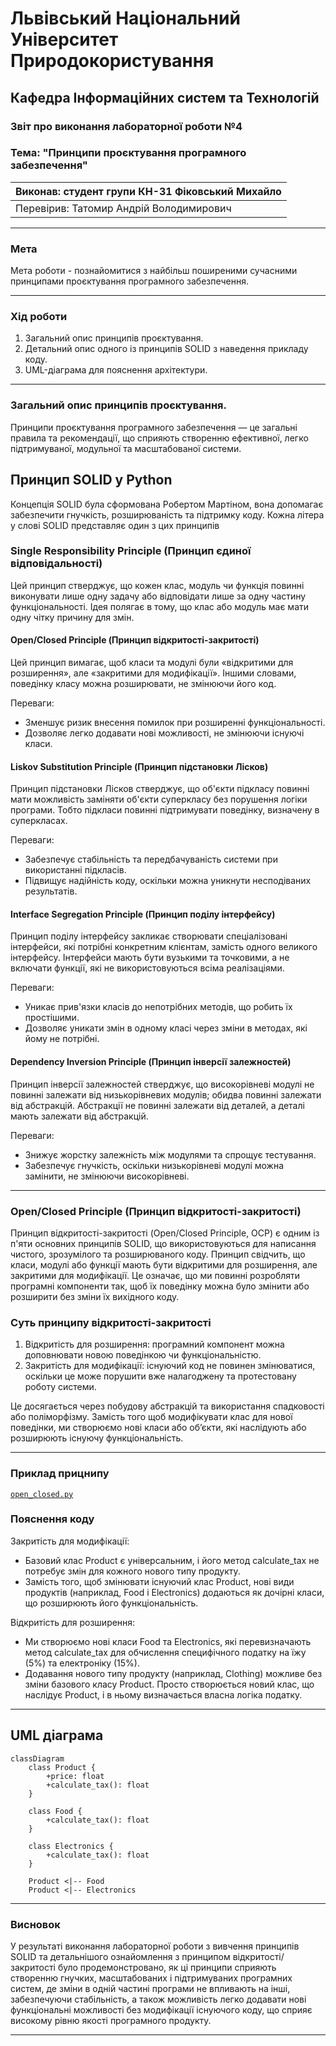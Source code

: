 
# Львівський Національний Університет Природокористування
## Кафедра Інформаційних систем та Технологій

### Звіт про виконання лабораторної роботи №4
### Тема: "Принципи проєктування програмного забезпечення"

| Виконав: студент групи КН-31 Фіковський Михайло |  
| ------------------------------------------ |  
| Перевірив: Татомир Андрій Володимирович              |  

---

### Мета
Мета роботи - познайомитися з найбільш поширеними сучасними принципами проєктування програмного забезпечення.


---

### Хід роботи

1. Загальний опис принципів проєктування.
2. Детальний опис одного із принципів SOLID з наведення прикладу коду.
3. UML-діаграма для пояснення архітектури.


---

###  Загальний опис принципів проєктування.

Принципи проєктування програмного забезпечення — це загальні правила та рекомендації, що сприяють створенню ефективної, легко підтримуваної, модульної та масштабованої системи.

## Принцип SOLID у Python 

Концепція SOLID була сформована Робертом Мартіном, вона допомагає забезпечити гнучкість, розширюваність та підтримку коду. Кожна літера у слові SOLID представляє один з цих принципів

### Single Responsibility Principle (Принцип єдиної відповідальності)

Цей принцип стверджує, що кожен клас, модуль чи функція повинні виконувати лише одну задачу або відповідати лише за одну частину функціональності. Ідея полягає в тому, що клас або модуль має мати одну чітку причину для змін.


#### Open/Closed Principle (Принцип відкритості-закритості)
Цей принцип вимагає, щоб класи та модулі були «відкритими для розширення», але «закритими для модифікації». Іншими словами, поведінку класу можна розширювати, не змінюючи його код.

Переваги:
- Зменшує ризик внесення помилок при розширенні функціональності.
- Дозволяє легко додавати нові можливості, не змінюючи існуючі класи.

#### Liskov Substitution Principle (Принцип підстановки Лісков)
Принцип підстановки Лісков стверджує, що об'єкти підкласу повинні мати можливість заміняти об'єкти суперкласу без порушення логіки програми. Тобто підкласи повинні підтримувати поведінку, визначену в суперкласах.

Переваги:
- Забезпечує стабільність та передбачуваність системи при використанні підкласів.
- Підвищує надійність коду, оскільки можна уникнути несподіваних результатів.

#### Interface Segregation Principle (Принцип поділу інтерфейсу)
Принцип поділу інтерфейсу закликає створювати спеціалізовані інтерфейси, які потрібні конкретним клієнтам, замість одного великого інтерфейсу. Інтерфейси мають бути вузькими та точковими, а не включати функції, які не використовуються всіма реалізаціями.

Переваги:
- Уникає прив'язки класів до непотрібних методів, що робить їх простішими.
- Дозволяє уникати змін в одному класі через зміни в методах, які йому не потрібні.

#### Dependency Inversion Principle (Принцип інверсії залежностей)
Принцип інверсії залежностей стверджує, що високорівневі модулі не повинні залежати від низькорівневих модулів; обидва повинні залежати від абстракцій. Абстракції не повинні залежати від деталей, а деталі мають залежати від абстракцій.

Переваги:
- Знижує жорстку залежність між модулями та спрощує тестування.
- Забезпечує гнучкість, оскільки низькорівневі модулі можна замінити, не змінюючи високорівневі.

---

### Open/Closed Principle (Принцип відкритості-закритості)
Принцип відкритості-закритості (Open/Closed Principle, OCP) є одним із п'яти основних принципів SOLID, що використовуються для написання чистого, зрозумілого та розширюваного коду. Принцип свідчить, що класи, модулі або функції мають бути відкритими для розширення, але закритими для модифікації. Це означає, що ми повинні розробляти програмні компоненти так, щоб їх поведінку можна було змінити або розширити без зміни їх вихідного коду.

### Суть принципу відкритості-закритості
1) Відкритість для розширення: програмний компонент можна доповнювати новою поведінкою чи функціональністю.
2) Закритість для модифікації: існуючий код не повинен змінюватися, оскільки це може порушити вже налагоджену та протестовану роботу системи.

Це досягається через побудову абстракцій та використання спадковості або поліморфізму. Замість того щоб модифікувати клас для нової поведінки, ми створюємо нові класи або об’єкти, які наслідують або розширюють існуючу функціональність.


___

### Приклад прицнипу
 [`open_closed.py`](./open_closed.py)

### Пояснення коду
Закритість для модифікації:

- Базовий клас Product є універсальним, і його метод calculate_tax не потребує змін для кожного нового типу продукту.
- Замість того, щоб змінювати існуючий клас Product, нові види продуктів (наприклад, Food і Electronics) додаються як дочірні класи, що розширюють його функціональність.

Відкритість для розширення:
- Ми створюємо нові класи Food та Electronics, які перевизначають метод calculate_tax для обчислення специфічного податку на їжу (5%) та електроніку (15%).
- Додавання нового типу продукту (наприклад, Clothing) можливе без зміни базового класу Product. Просто створюється новий клас, що наслідує Product, і в ньому визначається власна логіка податку.
___

## UML діаграма

```mermaid
classDiagram
    class Product {
        +price: float
        +calculate_tax(): float
    }

    class Food {
        +calculate_tax(): float
    }

    class Electronics {
        +calculate_tax(): float
    }

    Product <|-- Food
    Product <|-- Electronics

```

---

### Висновок

У результаті виконання лабораторної роботи з вивчення принципів SOLID та детальнішого ознайомлення з принципом відкритості/закритості було продемонстровано, як ці принципи сприяють створенню гнучких, масштабованих і підтримуваних програмних систем, де зміни в одній частині програми не впливають на інші, забезпечуючи стабільність, а також можливість легко додавати нові функціональні можливості без модифікації існуючого коду, що сприяє високому рівню якості програмного продукту.

---


